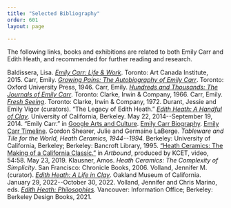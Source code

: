 ```yaml
---
title: "Selected Bibliography"
order: 601
layout: page

---
```


The following links, books and exhibitions are related to both Emily Carr and Edith Heath, and recommended for further reading and research.

<p class="hangingindent">

Baldissera, Lisa. [*Emily Carr: Life & Work*](https://www.aci-iac.ca/art-books/emily-carr/). Toronto: Art Canada Institute, 2015. 
Carr, Emily. [*Growing Pains: The Autobiography of Emily Carr*](http://dx.doi.org/10.14288/1.0380039). Toronto: Oxford University Press, 1946.
Carr, Emily. [*Hundreds and Thousands: The Journals of Emily Carr*](https://open.library.ubc.ca/collections/bcbooks/items/1.0380423). Toronto: Clarke, Irwin & Company, 1966.
Carr, Emily. [*Fresh Seeing*](https://www.fadedpage.com/showbook.php?pid=20200801). Toronto: Clarke, Irwin & Company, 1972. 
Durant, Jessie and Emily Vigor (curators). “The Legacy of Edith Heath.” [*Edith Heath: A Handful of Clay*](https://exhibits.ced.berkeley.edu/exhibits/show/edithheath). University of California, Berkeley. May 22, 2014--September 19, 2014.
“Emily Carr.” in [Google Arts and Culture](https://artsandculture.google.com/entity/emily-carr/m01qjpm?hl=en).
[Emily Carr Biography](https://www.fadedpage.com/csearch.php?author=Carr,%20Emily).
[Emily Carr Timeline](https://royalbcmuseum.bc.ca/visit/exhibitions/online-exhibitions/emily-carr-timeline).
Gordon Shearer, Julie and Germaine LaBerge. *Tableware and Tile for the World, Heath Ceramics, 1944--1994.* Berkeley: University of California, Berkeley; Berkeley: Bancroft Library, 1995.
[“Heath Ceramics: The Making of a California Classic.”](https://www.kcet.org/shows/artbound/episodes/heath-ceramics-the-making-of-a-california-classic) in *Artbound*, produced by KCET, video, 54:58. May 23, 2019. 
Klausner, Amos. *Heath Ceramics: The Complexity of Simplicity*. San Francisco: Chronicle Books, 2006. 
Volland, Jennifer M. (curator). [*Edith Heath: A Life in Clay*](https://museumca.org/on-view/edith-heath-a-life-in-clay/). Oakland Museum of California. January 29, 2022--October 30, 2022. 
Volland, Jennifer and Chris Marino, eds. [*Edith Heath: Philosophies*](https://shop.vanartgallery.bc.ca/products/edith-heath-philosophies). Vancouver: Information Office; Berkeley: Berkeley Design Books, 2021.

<p>
